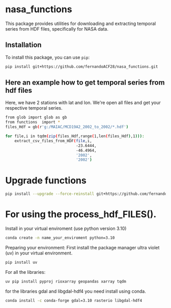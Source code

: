 # nasa_functions

This package provides utilities for downloading and extracting temporal series from HDF files, specifically for NASA data.

## Installation

To install this package, you can use `pip`:

```bash
pip install git+https://github.com/fernandoACF28/nasa_functions.git

```

## Here an example how to get temporal series from hdf files
Here, we have 2 stations with lat and lon. We're open all files and get your respective temporal series.

```bash
from glob import glob as gb
from functions  import *
files_Hdf = gb(r'g:/MAIAC/MCD19A2_2002_to_2002/*.hdf')

for file,i in tqdm(zip(files_Hdf,range(1,len(files_Hdf),1))):
    extract_csv_files_from_HDF(file,i,
                               -23.6444,
                               -46.4964,
                               '2002',
                               '2002')
```
# Upgrade functions

``` bash 
pip install --upgrade --force-reinstall git+https://github.com/fernandoACF28/nasa_functions.git
```
# For using the process_hdf_FILES().

Install in your virtual enviroment (use python version 3.10)
``` bash 
conda create -n name_your_enviroment python=3.10
```

Preparing your environment:
First install the package manager ultra violet (uv) in your virtual environment.

``` bash 
pip install uv
```

For all the libraries:

``` bash 
uv pip install pyproj rioxarray geopandas xarray tqdm 
```
for the libraries gdal and libgdal-hdf4 you need install using conda.
``` bash 
conda install -c conda-forge gdal=3.10 rasterio libgdal-hdf4
```
